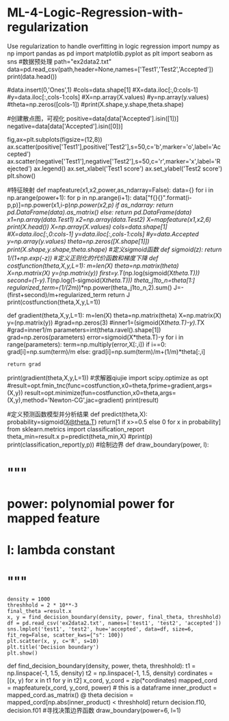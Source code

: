 # ML-4-Logic-Regression-with-regularization
Use regularization to handle overfitting in logic regression
import numpy as np
import pandas as pd
import matplotlib.pyplot as plt
import seaborn as sns
#数据预处理
path="ex2data2.txt"
data=pd.read_csv(path,header=None,names=['Test1','Test2','Accepted'])
print(data.head())

#data.insert(0,'Ones',1)
#cols=data.shape[1]
#X=data.iloc[:,0:cols-1]
#y=data.iloc[:,cols-1:cols]
#X=np.array(X.values)
#y=np.array(y.values)
#theta=np.zeros([cols-1])
#print(X.shape,y.shape,theta.shape)

#创建散点图，可视化
positive=data[data['Accepted'].isin([1])]
negative=data[data['Accepted'].isin([0])]

fig,ax=plt.subplots(figsize=(12,8))
ax.scatter(positive['Test1'],positive['Test2'],s=50,c='b',marker='o',label='Accepted')
ax.scatter(negative['Test1'],negative['Test2'],s=50,c='r',marker='x',label='Rejected')
ax.legend()
ax.set_xlabel('Test1 score')
ax.set_ylabel('Test2 score')
plt.show()
                 
#特征映射
def mapfeature(x1,x2,power,as_ndarray=False):
    data={}
    for i in np.arange(power+1):
        for p in np.arange(i+1):
            data["f{}{}".format(i-p,p)]=np.power(x1,i-p)*np.power(x2,p)
    if as_ndarray:
        return pd.DataFrame(data).as_matrix()
    else:
        return pd.DataFrame(data)
x1=np.array(data.Test1)
x2=np.array(data.Test2)
X=mapfeature(x1,x2,6)
print(X.head())
X=np.array(X.values)
cols=data.shape[1]
#X=data.iloc[:,0:cols-1]
y=data.iloc[:,cols-1:cols]
#y=data.Accepted
y=np.array(y.values)
theta=np.zeros([X.shape[1]])
print(X.shape,y.shape,theta.shape)
#定义sigmoid函数
def sigmoid(z):
    return 1/(1+np.exp(-z))
#定义正则化的代价函数和梯度下降
def costfunction(theta,X,y,L=1):
    m=len(X)
    theta=np.matrix(theta)
    X=np.matrix(X)
    y=(np.matrix(y))
    first=y.T*(np.log(sigmoid(X*theta.T)))
    second=(1-y).T*(np.log(1-sigmoid(X*theta.T)))
    theta_j1to_n=theta[1:]
    regularized_term=(1/(2*m))*np.power(theta_j1to_n,2).sum()
    J=-(first+second)/m+regularized_term
    return J
print(costfunction(theta,X,y,L=1))

def gradient(theta,X,y,L=1):
    m=len(X)
    theta=np.matrix(theta)
    X=np.matrix(X)
    y=(np.matrix(y))
    #grad=np.zeros(3)
    #inner1=(sigmoid(X*theta.T)-y).T*X
    #grad=inner1/m
    parameters=int(theta.ravel().shape[1])
    grad=np.zeros(parameters)
    error=sigmoid(X*theta.T)-y
    for i in range(parameters):
        term=np.multiply(error,X[:,i])
        if i==0:
            grad[i]=np.sum(term)/m
        else:
            grad[i]=np.sum(term)/m+(1/m)*theta[:,i]
            
    return grad
print(gradient(theta,X,y,L=1))
#求解器qiujie
import scipy.optimize as opt
#result=opt.fmin_tnc(func=costfunction,x0=theta,fprime=gradient,args=(X,y))
result=opt.minimize(fun=costfunction,x0=theta,args=(X,y),method='Newton-CG',jac=gradient)
print(result)

#定义预测函数模型并分析结果
def predict(theta,X):
    probability=sigmoid(X@theta.T)
    return[1 if x>=0.5 else 0 for x in probability] 
from sklearn.metrics import classification_report  
theta_min=result.x
p=predict(theta_min,X)
#print(p)
print(classification_report(y,p))
#绘制边界
def draw_boundary(power, l):
#     """
#     power: polynomial power for mapped feature
#     l: lambda constant
#     """
    density = 1000
    threshhold = 2 * 10**-3
    final_theta =result.x
    x, y = find_decision_boundary(density, power, final_theta, threshhold)
    df = pd.read_csv('ex2data2.txt', names=['test1', 'test2', 'accepted'])
    sns.lmplot('test1', 'test2', hue='accepted', data=df, size=6, fit_reg=False, scatter_kws={"s": 100})
    plt.scatter(x, y, c='R', s=10)
    plt.title('Decision boundary')
    plt.show()

def find_decision_boundary(density, power, theta, threshhold):
    t1 = np.linspace(-1, 1.5, density)
    t2 = np.linspace(-1, 1.5, density)
    cordinates = [(x, y) for x in t1 for y in t2]
    x_cord, y_cord = zip(*cordinates)
    mapped_cord = mapfeature(x_cord, y_cord, power)  # this is a dataframe
    inner_product = mapped_cord.as_matrix() @ theta
    decision = mapped_cord[np.abs(inner_product) < threshhold]
    return decision.f10, decision.f01
#寻找决策边界函数
draw_boundary(power=6, l=1)

